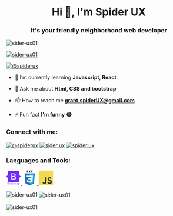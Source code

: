 <h1 align="center">Hi 👋, I'm Spider UX</h1>
<h3 align="center">It's your friendly neighborhood web developer</h3>

<p align="left"> <img src="https://komarev.com/ghpvc/?username=sider-ux01&label=Profile%20views&color=0e75b6&style=flat" alt="sider-ux01" /> </p>

<p align="left"> <a href="https://github.com/ryo-ma/github-profile-trophy"><img src="https://github-profile-trophy.vercel.app/?username=sider-ux01" alt="sider-ux01" /></a> </p>

<p align="left"> <a href="https://twitter.com/@spiderux" target="blank"><img src="https://img.shields.io/twitter/follow/@spiderux?logo=twitter&style=for-the-badge" alt="@spiderux" /></a> </p>

- 🌱 I’m currently learning **Javascript, React**

- 💬 Ask me about **Html, CSS and bootstrap**

- 📫 How to reach me **grant.spiderUX@gmail.com**

- ⚡ Fun fact **I'm funny 😂**

<h3 align="left">Connect with me:</h3>
<p align="left">
<a href="https://twitter.com/@spiderux" target="blank"><img align="center" src="https://cdn.jsdelivr.net/npm/simple-icons@3.0.1/icons/twitter.svg" alt="@spiderux" height="30" width="40" /></a>
<a href="https://fb.com/sider ux" target="blank"><img align="center" src="https://cdn.jsdelivr.net/npm/simple-icons@3.0.1/icons/facebook.svg" alt="sider ux" height="30" width="40" /></a>
<a href="https://instagram.com/spider.ux" target="blank"><img align="center" src="https://cdn.jsdelivr.net/npm/simple-icons@3.0.1/icons/instagram.svg" alt="spider.ux" height="30" width="40" /></a>
</p>

<h3 align="left">Languages and Tools:</h3>
<p align="left"> <a href="https://getbootstrap.com" target="_blank"> <img src="https://raw.githubusercontent.com/devicons/devicon/master/icons/bootstrap/bootstrap-plain-wordmark.svg" alt="bootstrap" width="40" height="40"/> </a> <a href="https://www.w3schools.com/css/" target="_blank"> <img src="https://raw.githubusercontent.com/devicons/devicon/master/icons/css3/css3-original-wordmark.svg" alt="css3" width="40" height="40"/> </a> <a href="https://developer.mozilla.org/en-US/docs/Web/JavaScript" target="_blank"> <img src="https://raw.githubusercontent.com/devicons/devicon/master/icons/javascript/javascript-original.svg" alt="javascript" width="40" height="40"/> </a> </p>

<p><img align="left" src="https://github-readme-stats.vercel.app/api/top-langs?username=sider-ux01&show_icons=true&locale=en&layout=compact" alt="sider-ux01" /></p>

<p>&nbsp;<img align="center" src="https://github-readme-stats.vercel.app/api?username=sider-ux01&show_icons=true&locale=en" alt="sider-ux01" /></p>

<p><img align="center" src="https://github-readme-streak-stats.herokuapp.com/?user=sider-ux01&" alt="sider-ux01" /></p>
